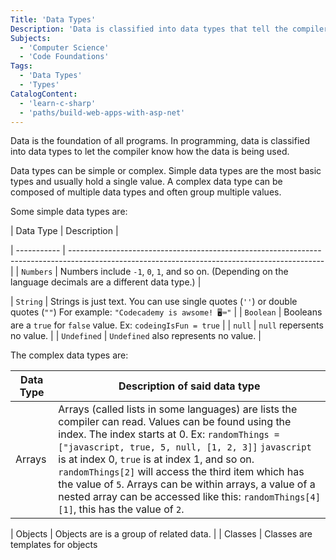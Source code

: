 ```yaml
---
Title: 'Data Types'
Description: 'Data is classified into data types that tell the compiler how the data is intended to be used.'
Subjects:
  - 'Computer Science'
  - 'Code Foundations'
Tags:
  - 'Data Types'
  - 'Types'
CatalogContent:
  - 'learn-c-sharp'
  - 'paths/build-web-apps-with-asp-net'
---
```


Data is the foundation of all programs. In programming, data is classified into data types to let the compiler know how the data is being used. 

Data types can be simple or complex. Simple data types are the most basic types and usually hold a single value.  A complex data type can be composed of multiple data types and often group multiple values.


Some simple data types are:


| Data Type   | Description                                                                                                               |

| ----------- | --------------------------------------------------------------------------------------------------------------------------------------------- |
| `Numbers` | Numbers include `-1`, `0`, `1`, and so on. (Depending on the language decimals are a different data type.)                                         |

| `String` | Strings is just text. You can use single quotes (`''`) or double quotes (`""`) For example: `"Codecademy is awsome! 🖥️⌨️"`                      |
| `Boolean` | Booleans are a `true` for `false` value. Ex: `codeingIsFun = true`                                                                              |
| `null` | `null` repersents no value.                                                                                                                        |
| `Undefined` | `Undefined` also represents no value.                                                                                                         |


The complex data types are:

| Data Type   | Description  of said data type                                                                                                                |
| ----------- | --------------------------------------------------------------------------------------------------------------------------------------------- |
| Arrays | Arrays (called lists in some languages) are lists the compiler can read. Values can be found using the index. The index starts at 0. Ex: `randomThings = ["javascript, true, 5, null, [1, 2, 3]]` `javascript` is at index 0, `true` is at index 1, and so on.  `randomThings[2]`  will access the third item which has the value of `5`. Arrays can be within arrays, a value of a nested array can be accessed like this: `randomThings[4][1]`, this has the value of `2`.                                                   |

| Objects | Objects are is a group of related data.                                                                                                           |
| Classes | Classes are templates for objects